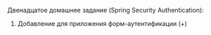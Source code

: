 Двенадцатое домашнее задание (Spring Security Authentication):
1. Добавление для приложения форм-аутентификации (+) 